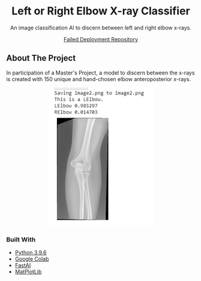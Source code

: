   <h1 align="center">Left or Right Elbow X-ray Classifier</h1>

  <p align="center">
    An image classification AI to discern between left and right elbow x-rays.

  </p>
<p align="center">
   <a href="https://github.com/gregoryjtbrown/left-or-right-elbow-failed-deploy/">Failed Deployment Repository</a>
</p>

<!-- ABOUT THE PROJECT -->
## About The Project

In participation of a Master's Project, a model to discern between the x-rays is created with 150 unique and hand-chosen elbow anteroposterior x-rays. 

  <p align ="center">
  <img src="screenshot1.png"></img>
  </p>


### Built With

* [Python 3.9.6](https://www.python.org/)
* [Google Colab](https://colab.research.google.com/)
* [FastAI](https://www.fast.ai/)
* [MatPlotLib](https://matplotlib.org/)
